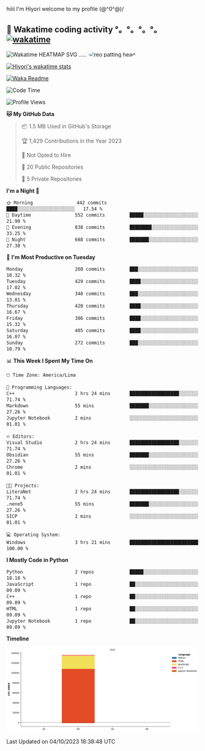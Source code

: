 hiiii I'm Hiyori welcome to my profile \(@^0^@)/

## 🦄 Wakatime coding activity °。°。°。°。[![wakatime](https://wakatime.com/badge/user/49dba2c5-26e1-43a7-9d07-e0f8613d1227.svg)](https://wakatime.com/@49dba2c5-26e1-43a7-9d07-e0f8613d1227) 
<img src="https://wakatime.com/share/@ziajoriii7/ef87015d-57e0-4afb-bb56-1a99a24ea312.svg" width="600" alt="Wakatime HEATMAP SVG"/> ..... <img src="https://i.postimg.cc/RFM2CQFY/reo-patting.webp" alt="reo patting head" width="200" style="border-radius: 50%;">

 [![Hiyori's wakatime stats](https://github-readme-stats.vercel.app/api/wakatime?username=ziajoriii7&theme=buefy&range=last_year&is_including_today=true&layout=compact&hide=markdown)](https://github.com/anuraghazra/github-readme-stats)
 

[![Waka Readme](https://github.com/hiyorijl/hiyorijl/actions/workflows/Waka%20Readme.yml/badge.svg)](https://github.com/hiyorijl/hiyorijl/actions/workflows/Waka%20Readme.yml)

<!--START_SECTION:waka-->
![Code Time](http://img.shields.io/badge/Code%20Time-408%20hrs%2013%20mins-blue)

![Profile Views](http://img.shields.io/badge/Profile%20Views-0-blue)

**🐱 My GitHub Data** 

> 📦 1.5 MB Used in GitHub's Storage 
 > 
> 🏆 1,429 Contributions in the Year 2023
 > 
> 🚫 Not Opted to Hire
 > 
> 📜 20 Public Repositories 
 > 
> 🔑 5 Private Repositories 
 > 
**I'm a Night 🦉** 

```text
🌞 Morning                442 commits         ████░░░░░░░░░░░░░░░░░░░░░   17.54 % 
🌆 Daytime                552 commits         █████░░░░░░░░░░░░░░░░░░░░   21.90 % 
🌃 Evening                838 commits         ████████░░░░░░░░░░░░░░░░░   33.25 % 
🌙 Night                  688 commits         ███████░░░░░░░░░░░░░░░░░░   27.30 % 
```
📅 **I'm Most Productive on Tuesday** 

```text
Monday                   260 commits         ███░░░░░░░░░░░░░░░░░░░░░░   10.32 % 
Tuesday                  429 commits         ████░░░░░░░░░░░░░░░░░░░░░   17.02 % 
Wednesday                348 commits         ███░░░░░░░░░░░░░░░░░░░░░░   13.81 % 
Thursday                 420 commits         ████░░░░░░░░░░░░░░░░░░░░░   16.67 % 
Friday                   386 commits         ████░░░░░░░░░░░░░░░░░░░░░   15.32 % 
Saturday                 405 commits         ████░░░░░░░░░░░░░░░░░░░░░   16.07 % 
Sunday                   272 commits         ███░░░░░░░░░░░░░░░░░░░░░░   10.79 % 
```


📊 **This Week I Spent My Time On** 

```text
🕑︎ Time Zone: America/Lima

💬 Programming Languages: 
C++                      2 hrs 24 mins       ██████████████████░░░░░░░   71.74 % 
Markdown                 55 mins             ███████░░░░░░░░░░░░░░░░░░   27.26 % 
Jupyter Notebook         2 mins              ░░░░░░░░░░░░░░░░░░░░░░░░░   01.01 % 

🔥 Editors: 
Visual Studio            2 hrs 24 mins       ██████████████████░░░░░░░   71.74 % 
Obsidian                 55 mins             ███████░░░░░░░░░░░░░░░░░░   27.26 % 
Chrome                   2 mins              ░░░░░░░░░░░░░░░░░░░░░░░░░   01.01 % 

🐱‍💻 Projects: 
LiteraNet                2 hrs 24 mins       ██████████████████░░░░░░░   71.74 % 
.nene5                   55 mins             ███████░░░░░░░░░░░░░░░░░░   27.26 % 
SICP                     2 mins              ░░░░░░░░░░░░░░░░░░░░░░░░░   01.01 % 

💻 Operating System: 
Windows                  3 hrs 21 mins       █████████████████████████   100.00 % 
```

**I Mostly Code in Python** 

```text
Python                   2 repos             █████░░░░░░░░░░░░░░░░░░░░   18.18 % 
JavaScript               1 repo              ██░░░░░░░░░░░░░░░░░░░░░░░   09.09 % 
C++                      1 repo              ██░░░░░░░░░░░░░░░░░░░░░░░   09.09 % 
HTML                     1 repo              ██░░░░░░░░░░░░░░░░░░░░░░░   09.09 % 
Jupyter Notebook         1 repo              ██░░░░░░░░░░░░░░░░░░░░░░░   09.09 % 
```



**Timeline**

![Lines of Code chart](https://raw.githubusercontent.com/hiyorijl/hiyorijl/main/assets/bar_graph.png)


 Last Updated on 04/10/2023 18:38:48 UTC
<!--END_SECTION:waka-->
